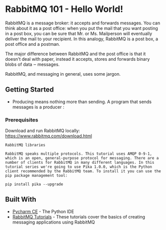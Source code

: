 # RabbitMQ 101 - Hello World!

RabbitMQ is a message broker: it accepts and forwards messages. You can think about it as a post office: when you put the mail that you want posting in a post box, you can be sure that Mr. or Ms. Mailperson will eventually deliver the mail to your recipient. In this analogy, RabbitMQ is a post box, a post office and a postman.

The major difference between RabbitMQ and the post office is that it doesn't deal with paper, instead it accepts, stores and forwards binary blobs of data ‒ messages.

RabbitMQ, and messaging in general, uses some jargon.

## Getting Started

* Producing means nothing more than sending. A program that sends messages is a producer :

### Prerequisites

Download and run RabbitMQ locally:
https://www.rabbitmq.com/download.html

```
RabbitMQ libraries

RabbitMQ speaks multiple protocols. This tutorial uses AMQP 0-9-1, which is an open, general-purpose protocol for messaging. There are a number of clients for RabbitMQ in many different languages. In this tutorial series we're going to use Pika 1.0.0, which is the Python client recommended by the RabbitMQ team. To install it you can use the pip package management tool:
```

`pip install pika --upgrade`

## Built With

* [Pycharm CE](https://www.jetbrains.com/toolbox/app/) - The Python IDE
* [RabbitMQ Tutorials](https://www.rabbitmq.com/getstarted.html) - These tutorials cover the basics of creating messaging applications using RabbitMQ